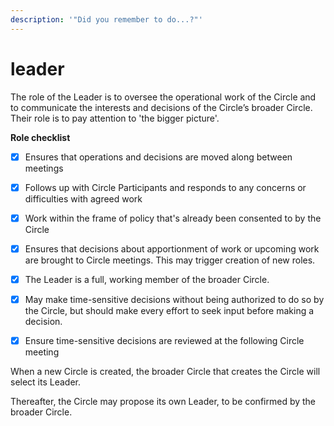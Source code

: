 ```yaml
---
description: '"Did you remember to do...?"'
---
```


# leader

The role of the Leader is to oversee the operational work of the Circle and to communicate the interests and decisions of the Circle’s broader Circle. Their role is to pay attention to 'the bigger picture'.

**Role checklist**

* [x] Ensures that operations and decisions are moved along between meetings
* [x] Follows up with Circle Participants and responds to any concerns or difficulties with agreed work
* [x] Work within the frame of policy that's already been consented to by the Circle
* [x] Ensures that decisions about apportionment of work or upcoming work are brought to Circle meetings. This may trigger creation of new roles.
* [x] The Leader is a full, working member of the broader Circle.
* [x] May make time-sensitive decisions without being authorized to do so by the Circle, but should make every effort to seek input before making a decision.
* [x] Ensure time-sensitive decisions are reviewed at the following Circle meeting

 





When a new Circle is created, the broader Circle that creates the Circle will select its Leader.

Thereafter, the Circle may propose its own Leader, to be confirmed by the broader Circle.

